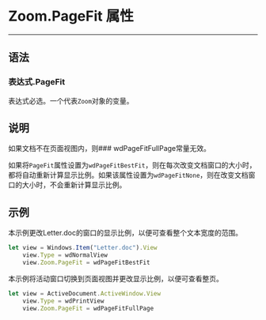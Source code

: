 # Zoom.PageFit 属性
            
---

## 语法

### 表达式.PageFit

表达式必选。一个代表`Zoom`对象的变量。

## 说明

如果文档不在页面视图内，则### wdPageFitFullPage常量无效。

如果将`PageFit`属性设置为`wdPageFitBestFit`，则在每次改变文档窗口的大小时，都将自动重新计算显示比例。如果该属性设置为`wdPageFitNone`，则在改变文档窗口的大小时，不会重新计算显示比例。

## 示例

本示例更改Letter.doc的窗口的显示比例，以便可查看整个文本宽度的范围。

```javascript
let view = Windows.Item("Letter.doc").View
    view.Type = wdNormalView
    view.Zoom.PageFit = wdPageFitBestFit
```

本示例将活动窗口切换到页面视图并更改显示比例，以便可查看整页。

```javascript
let view = ActiveDocument.ActiveWindow.View
    view.Type = wdPrintView
    view.Zoom.PageFit = wdPageFitFullPage
```
